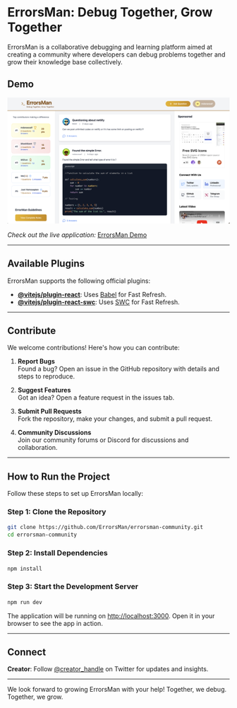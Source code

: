 # ErrorsMan: Debug Together, Grow Together  

ErrorsMan is a collaborative debugging and learning platform aimed at creating a community where developers can debug problems together and grow their knowledge base collectively.  

## Demo  

![ErrorsMan Site](./errorsman.png)  

_Check out the live application:_ [ErrorsMan Demo](https://errors-man.vercel.app/)  

---

## Available Plugins  

ErrorsMan supports the following official plugins:  

- **[@vitejs/plugin-react](https://github.com/vitejs/vite-plugin-react/blob/main/packages/plugin-react/README.md)**: Uses [Babel](https://babeljs.io/) for Fast Refresh.  
- **[@vitejs/plugin-react-swc](https://github.com/vitejs/vite-plugin-react-swc)**: Uses [SWC](https://swc.rs/) for Fast Refresh.  

---

## Contribute  

We welcome contributions! Here's how you can contribute:  

1. **Report Bugs**  
   Found a bug? Open an issue in the GitHub repository with details and steps to reproduce.  

2. **Suggest Features**  
   Got an idea? Open a feature request in the issues tab.  

3. **Submit Pull Requests**  
   Fork the repository, make your changes, and submit a pull request.  

4. **Community Discussions**  
   Join our community forums or Discord for discussions and collaboration.  

---

## How to Run the Project  

Follow these steps to set up ErrorsMan locally:  

### Step 1: Clone the Repository  

```bash  
git clone https://github.com/ErrorsMan/errorsman-community.git  
cd errorsman-community  
```  

### Step 2: Install Dependencies  

```bash  
npm install  
```  

### Step 3: Start the Development Server  

```bash  
npm run dev  
```  

The application will be running on [http://localhost:3000](http://localhost:3000). Open it in your browser to see the app in action.  

---

## Connect  

**Creator**: Follow [@creator_handle](https://twitter.com/creator_handle) on Twitter for updates and insights.  

---

We look forward to growing ErrorsMan with your help! Together, we debug. Together, we grow.  